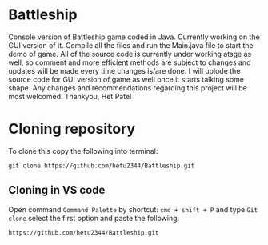 # Battleship
Console version of Battleship game coded in Java. Currently working on the GUI version of it.
Compile all the files and run the Main.java file to start the demo of game.
All of the source code is currently under working atsge as well,
so comment and more efficient methods are subject to changes and updates will be made every time changes is/are done.
I will uplode the source code for GUI version of game as well once it starts talking some shape.
Any changes and recommendations regarding this project will be most welcomed.
Thankyou,
Het Patel
# Cloning repository
To clone this copy the following into terminal:
```
git clone https://github.com/hetu2344/Battleship.git
```
## Cloning in VS code
Open command `Command Palette` by shortcut: `cmd + shift + P` and type `Git clone`
select the first option and paste the following: 
```
https://github.com/hetu2344/Battleship.git
```
